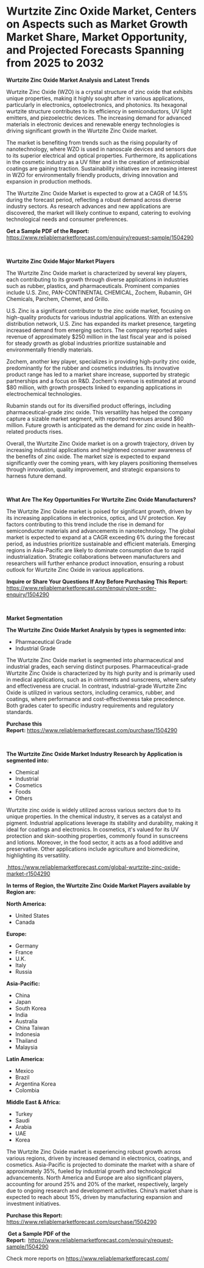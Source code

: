 <p><h1>Wurtzite Zinc Oxide Market, Centers on Aspects such as Market Growth Market Share, Market Opportunity, and Projected Forecasts Spanning from 2025 to 2032</h1></p><p><strong>Wurtzite Zinc Oxide Market Analysis and Latest Trends</strong></p>
<p><p>Wurtzite Zinc Oxide (WZO) is a crystal structure of zinc oxide that exhibits unique properties, making it highly sought after in various applications, particularly in electronics, optoelectronics, and photonics. Its hexagonal wurtzite structure contributes to its efficiency in semiconductors, UV light emitters, and piezoelectric devices. The increasing demand for advanced materials in electronic devices and renewable energy technologies is driving significant growth in the Wurtzite Zinc Oxide market.</p><p>The market is benefiting from trends such as the rising popularity of nanotechnology, where WZO is used in nanoscale devices and sensors due to its superior electrical and optical properties. Furthermore, its applications in the cosmetic industry as a UV filter and in the creation of antimicrobial coatings are gaining traction. Sustainability initiatives are increasing interest in WZO for environmentally friendly products, driving innovation and expansion in production methods.</p><p>The Wurtzite Zinc Oxide Market is expected to grow at a CAGR of 14.5% during the forecast period, reflecting a robust demand across diverse industry sectors. As research advances and new applications are discovered, the market will likely continue to expand, catering to evolving technological needs and consumer preferences.</p></p>
<p><strong>Get a Sample PDF of the Report:&nbsp;</strong> <a href="https://www.reliablemarketforecast.com/enquiry/request-sample/1504290?utm_campaign=3524&utm_medium=2&utm_source=Github&utm_content=ia&utm_term=23032025&utm_id=wurtzite-zinc-oxide">https://www.reliablemarketforecast.com/enquiry/request-sample/1504290</a></p>
<p>&nbsp;</p>
<p><strong>Wurtzite Zinc Oxide Major Market Players</strong></p>
<p><p>The Wurtzite Zinc Oxide market is characterized by several key players, each contributing to its growth through diverse applications in industries such as rubber, plastics, and pharmaceuticals. Prominent companies include U.S. Zinc, PAN-CONTINENTAL CHEMICAL, Zochem, Rubamin, GH Chemicals, Parchem, Chemet, and Grillo.</p><p>U.S. Zinc is a significant contributor to the zinc oxide market, focusing on high-quality products for various industrial applications. With an extensive distribution network, U.S. Zinc has expanded its market presence, targeting increased demand from emerging sectors. The company reported sales revenue of approximately $250 million in the last fiscal year and is poised for steady growth as global industries prioritize sustainable and environmentally friendly materials.</p><p>Zochem, another key player, specializes in providing high-purity zinc oxide, predominantly for the rubber and cosmetics industries. Its innovative product range has led to a market share increase, supported by strategic partnerships and a focus on R&D. Zochem's revenue is estimated at around $80 million, with growth prospects linked to expanding applications in electrochemical technologies.</p><p>Rubamin stands out for its diversified product offerings, including pharmaceutical-grade zinc oxide. This versatility has helped the company capture a sizable market segment, with reported revenues around $60 million. Future growth is anticipated as the demand for zinc oxide in health-related products rises.</p><p>Overall, the Wurtzite Zinc Oxide market is on a growth trajectory, driven by increasing industrial applications and heightened consumer awareness of the benefits of zinc oxide. The market size is expected to expand significantly over the coming years, with key players positioning themselves through innovation, quality improvement, and strategic expansions to harness future demand.</p></p>
<p>&nbsp;</p>
<p><strong>What Are The Key Opportunities For Wurtzite Zinc Oxide Manufacturers?</strong></p>
<p><p>The Wurtzite Zinc Oxide market is poised for significant growth, driven by its increasing applications in electronics, optics, and UV protection. Key factors contributing to this trend include the rise in demand for semiconductor materials and advancements in nanotechnology. The global market is expected to expand at a CAGR exceeding 6% during the forecast period, as industries prioritize sustainable and efficient materials. Emerging regions in Asia-Pacific are likely to dominate consumption due to rapid industrialization. Strategic collaborations between manufacturers and researchers will further enhance product innovation, ensuring a robust outlook for Wurtzite Zinc Oxide in various applications.</p></p>
<p><strong>Inquire or Share Your Questions If Any Before Purchasing This Report:</strong> <a href="https://www.reliablemarketforecast.com/enquiry/pre-order-enquiry/1504290?utm_campaign=3524&utm_medium=2&utm_source=Github&utm_content=ia&utm_term=23032025&utm_id=wurtzite-zinc-oxide">https://www.reliablemarketforecast.com/enquiry/pre-order-enquiry/1504290</a></p>
<p>&nbsp;</p>
<p><strong>Market Segmentation</strong></p>
<p><strong>The Wurtzite Zinc Oxide Market Analysis by types is segmented into:</strong></p>
<p><ul><li>Pharmaceutical Grade</li><li>Industrial Grade</li></ul></p>
<p><p>The Wurtzite Zinc Oxide market is segmented into pharmaceutical and industrial grades, each serving distinct purposes. Pharmaceutical-grade Wurtzite Zinc Oxide is characterized by its high purity and is primarily used in medical applications, such as in ointments and sunscreens, where safety and effectiveness are crucial. In contrast, industrial-grade Wurtzite Zinc Oxide is utilized in various sectors, including ceramics, rubber, and coatings, where performance and cost-effectiveness take precedence. Both grades cater to specific industry requirements and regulatory standards.</p></p>
<p><strong>Purchase this Report:&nbsp;</strong><a href="https://www.reliablemarketforecast.com/purchase/1504290?utm_campaign=3524&utm_medium=2&utm_source=Github&utm_content=ia&utm_term=23032025&utm_id=wurtzite-zinc-oxide">https://www.reliablemarketforecast.com/purchase/1504290</a></p>
<p>&nbsp;</p>
<p><strong>The Wurtzite Zinc Oxide Market Industry Research by Application is segmented into:</strong></p>
<p><ul><li>Chemical</li><li>Industrial</li><li>Cosmetics</li><li>Foods</li><li>Others</li></ul></p>
<p><p>Wurtzite zinc oxide is widely utilized across various sectors due to its unique properties. In the chemical industry, it serves as a catalyst and pigment. Industrial applications leverage its stability and durability, making it ideal for coatings and electronics. In cosmetics, it's valued for its UV protection and skin-soothing properties, commonly found in sunscreens and lotions. Moreover, in the food sector, it acts as a food additive and preservative. Other applications include agriculture and biomedicine, highlighting its versatility.</p></p>
<p><a href="https://www.reliablemarketforecast.com/global-wurtzite-zinc-oxide-market-r1504290?utm_campaign=3524&utm_medium=2&utm_source=Github&utm_content=ia&utm_term=23032025&utm_id=wurtzite-zinc-oxide">&nbsp;https://www.reliablemarketforecast.com/global-wurtzite-zinc-oxide-market-r1504290</a></p>
<p><strong>In terms of Region, the Wurtzite Zinc Oxide Market Players available by Region are:</strong></p>
<p>
    <p> <strong> North America: </strong>
        <ul>
            <li>United States</li>
            <li>Canada</li>
        </ul>
        </p> 
    <p> <strong> Europe: </strong>
        <ul>
            <li>Germany</li>
            <li>France</li>
            <li>U.K.</li>
            <li>Italy</li>
            <li>Russia</li>
        </ul>
        </p> 
    <p> <strong> Asia-Pacific: </strong>
        <ul>
            <li>China</li>
            <li>Japan</li>
            <li>South Korea</li>
            <li>India</li>
            <li>Australia</li>
            <li>China Taiwan</li>
            <li>Indonesia</li>
            <li>Thailand</li>
            <li>Malaysia</li>
        </ul>
        </p> 
    <p> <strong> Latin America: </strong>
        <ul>
            <li>Mexico</li>
            <li>Brazil</li>
            <li>Argentina Korea</li>
            <li>Colombia</li>
        </ul>
        </p> 
    <p> <strong> Middle East & Africa: </strong>
        <ul>
            <li>Turkey</li>
            <li>Saudi</li>
            <li>Arabia</li>
            <li>UAE</li>
            <li>Korea</li>
        </ul>
    </p>
    </p>
<p><p>The Wurtzite Zinc Oxide market is experiencing robust growth across various regions, driven by increased demand in electronics, coatings, and cosmetics. Asia-Pacific is projected to dominate the market with a share of approximately 35%, fueled by industrial growth and technological advancements. North America and Europe are also significant players, accounting for around 25% and 20% of the market, respectively, largely due to ongoing research and development activities. China’s market share is expected to reach about 15%, driven by manufacturing expansion and investment initiatives.</p></p>
<p><strong>Purchase this Report: </strong><a href="https://www.reliablemarketforecast.com/purchase/1504290?utm_campaign=3524&utm_medium=2&utm_source=Github&utm_content=ia&utm_term=23032025&utm_id=wurtzite-zinc-oxide">https://www.reliablemarketforecast.com/purchase/1504290</a></p>
<p>&nbsp;<strong>Get a Sample PDF of the Report:&nbsp;&nbsp;</strong><a href="https://www.reliablemarketforecast.com/enquiry/request-sample/1504290?utm_campaign=3524&utm_medium=2&utm_source=Github&utm_content=ia&utm_term=23032025&utm_id=wurtzite-zinc-oxide">https://www.reliablemarketforecast.com/enquiry/request-sample/1504290</a></p>
<p><strong></strong></p>
<p>Check more reports on <a href="https://www.reliablemarketforecast.com/?utm_campaign=3524&utm_medium=2&utm_source=Github&utm_content=ia&utm_term=23032025&utm_id=wurtzite-zinc-oxide">https://www.reliablemarketforecast.com/</a></p>